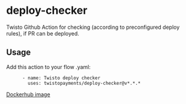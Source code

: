# deploy-checker
Twisto Github Action for checking (according to preconfigured deploy rules), if PR can be deployed.

## Usage
Add this action to your flow .yaml:
```
      - name: Twisto deploy checker
        uses: twistopayments/deploy-checker@v*.*.*
```

[Dockerhub image](https://hub.docker.com/repository/docker/twistopayments/deploy-checker-base)